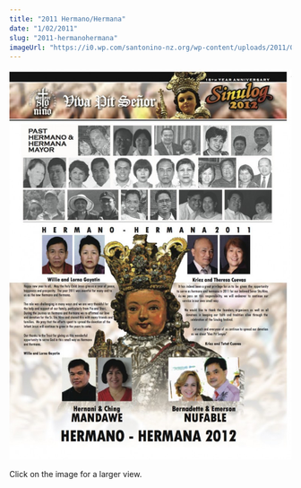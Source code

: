 ```yaml
---
title: "2011 Hermano/Hermana"
date: "1/02/2011"
slug: "2011-hermanohermana"
imageUrl: "https://i0.wp.com/santonino-nz.org/wp-content/uploads/2011/02/prevhermanos-e1327040015429-741x1024.jpg?resize=741%2C1024"
---
```


[![](assets\images\prevhermanos-e1327040015429-741x1024.jpg "prevhermanos")](https://i0.wp.com/santonino-nz.org/wp-content/uploads/2011/02/prevhermanos.jpg)

Click on the image for a larger view.